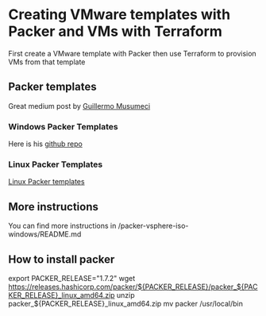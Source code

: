 # Creating VMware templates with Packer and VMs with Terraform
First create a VMware template with Packer then use Terraform to provision VMs from that template

## Packer templates
Great medium post by [Guillermo Musumeci](https://medium.com/@gmusumeci/how-to-use-packer-to-build-a-windows-server-template-for-vmware-vsphere-3bc0dc9852ed)

### Windows Packer Templates
Here is his [github repo](https://github.com/guillermo-musumeci/packer-vsphere-iso-windows)

### Linux Packer Templates
[Linux Packer templates](https://github.com/guillermo-musumeci/packer-vsphere-iso-linux)

## More instructions
You can find more instructions in /packer-vsphere-iso-windows/README.md

## How to install packer
export PACKER_RELEASE="1.7.2"
wget https://releases.hashicorp.com/packer/${PACKER_RELEASE}/packer_${PACKER_RELEASE}_linux_amd64.zip
unzip packer_${PACKER_RELEASE}_linux_amd64.zip
mv packer /usr/local/bin

